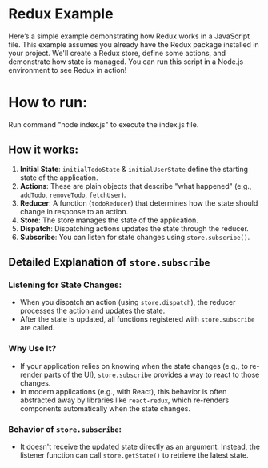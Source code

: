 # Redux Example

Here’s a simple example demonstrating how Redux works in a JavaScript file. This example assumes you already have the Redux package installed in your project. We'll create a Redux store, define some actions, and demonstrate how state is managed. You can run this script in a Node.js environment to see Redux in action!

# How to run:

Run command "node index.js" to execute the index.js file.

## How it works:

1. **Initial State**: `initialTodoState` & `initialUserState` define the starting state of the application.
2. **Actions**: These are plain objects that describe "what happened" (e.g., `addTodo`, `removeTodo`, `fetchUser`).
3. **Reducer**: A function (`todoReducer`) that determines how the state should change in response to an action.
4. **Store**: The store manages the state of the application.
5. **Dispatch**: Dispatching actions updates the state through the reducer.
6. **Subscribe**: You can listen for state changes using `store.subscribe()`.

## Detailed Explanation of `store.subscribe`

### Listening for State Changes:

- When you dispatch an action (using `store.dispatch`), the reducer processes the action and updates the state.
- After the state is updated, all functions registered with `store.subscribe` are called.

### Why Use It?

- If your application relies on knowing when the state changes (e.g., to re-render parts of the UI), `store.subscribe` provides a way to react to those changes.
- In modern applications (e.g., with React), this behavior is often abstracted away by libraries like `react-redux`, which re-renders components automatically when the state changes.

### Behavior of `store.subscribe`:

- It doesn't receive the updated state directly as an argument. Instead, the listener function can call `store.getState()` to retrieve the latest state.